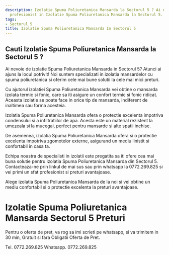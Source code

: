 ```yaml
---
description: Izolatie Spuma Poliuretanica Mansarda la Sectorul 5 ? Ai nevoie de un
  profesionist in Izolatie Spuma Poliuretanica Mansarda la Sectorul 5. tel. 0772.269.825
tags:
- Sectorul 5
title: Izolatie Spuma Poliuretanica Mansarda In Sectorul 5
---
```



## Cauti Izolatie Spuma Poliuretanica Mansarda la Sectorul 5 ?

Ai nevoie de izolatie Spuma Poliuretanica Mansarda in Sectorul 5? Atunci ai ajuns la locul potrivit! Noi suntem specializati in izolatia mansardelor cu spuma poliuretanica si oferim cele mai bune solutii la cele mai mici preturi.

Cu ajutorul izolatiei Spuma Poliuretanica Mansarda vei obtine o mansarda izolata termic si fonic, care sa iti asigure un confort termic si fonic ridicat. Aceasta izolatie se poate face in orice tip de mansarda, indiferent de inaltimea sau forma acesteia.

Izolatia Spuma Poliuretanica Mansarda ofera o protectie excelenta impotriva condensului si a infiltratiilor de apa. Acesta este un material rezistent la umezeala si la mucegai, perfect pentru mansarde si alte spatii inchise.

De asemenea, izolatia Spuma Poliuretanica Mansarda ofera si o protectie excelenta impotriva zgomotelor externe, asigurand un mediu linistit si confortabil in casa ta.

Echipa noastra de specialisti in izolatii este pregatita sa iti ofere cea mai buna solutie pentru izolatia Spuma Poliuretanica Mansarda din Sectorul 5. Contacteaza-ne prin linkul de mai sus sau prin whatsapp la 0772.269.825 si vei primi un sfat profesionist si preturi avantajoase.

Alege izolatia Spuma Poliuretanica Mansarda de la noi si vei obtine un mediu confortabil si o protectie excelenta la preturi avantajoase.

# Izolatie Spuma Poliuretanica Mansarda Sectorul 5 Preturi
Pentru o oferta de pret, va rog sa imi scrieti pe whatsapp, si va trimitem in 30 min, Gratuit si fara Obligatii Oferta de Pret.

Tel. 0772.269.825
Whatsapp. 0772.269.825
